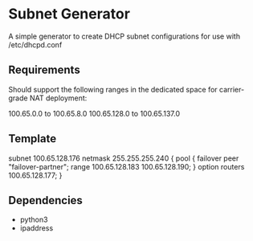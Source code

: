 # Subnet Generator

A simple generator to create DHCP subnet configurations for use with /etc/dhcpd.conf 

## Requirements

Should support the following ranges in the dedicated space for carrier-grade NAT deployment:

100.65.0.0 to 100.65.8.0
100.65.128.0 to 100.65.137.0

## Template

subnet 100.65.128.176 netmask 255.255.255.240 {
  pool {
    failover peer "failover-partner";
    range 100.65.128.183 100.65.128.190;
  }
  option routers 100.65.128.177;
}

## Dependencies

- python3
- ipaddress
